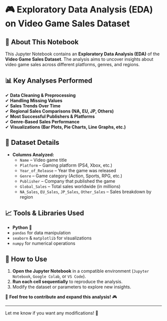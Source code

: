 # 🎮 Exploratory Data Analysis (EDA) on Video Game Sales Dataset  

## 📌 About This Notebook  
This Jupyter Notebook contains an **Exploratory Data Analysis (EDA)** of the **Video Game Sales Dataset**. The analysis aims to uncover insights about video game sales across different platforms, genres, and regions.  

## 📊 Key Analyses Performed  
✔ **Data Cleaning & Preprocessing**  
✔ **Handling Missing Values**  
✔ **Sales Trends Over Time**  
✔ **Regional Sales Comparisons (NA, EU, JP, Others)**  
✔ **Most Successful Publishers & Platforms**  
✔ **Genre-Based Sales Performance**  
✔ **Visualizations (Bar Plots, Pie Charts, Line Graphs, etc.)**  

## 📂 Dataset Details  
- **Columns Analyzed:**  
  - `Name` – Video game title  
  - `Platform` – Gaming platform (PS4, Xbox, etc.)  
  - `Year_of_Release` – Year the game was released  
  - `Genre` – Game category (Action, Sports, RPG, etc.)  
  - `Publisher` – Company that published the game  
  - `Global_Sales` – Total sales worldwide (in millions)  
  - `NA_Sales`, `EU_Sales`, `JP_Sales`, `Other_Sales` – Sales breakdown by region  

## 📈 Tools & Libraries Used  
- **Python** 🐍  
- `pandas` for data manipulation  
- `seaborn` & `matplotlib` for visualizations  
- `numpy` for numerical operations  

## 📌 How to Use  
1. **Open the Jupyter Notebook** in a compatible environment (`Jupyter Notebook`, `Google Colab`, or `VS Code`).  
2. **Run each cell sequentially** to reproduce the analysis.  
3. Modify the dataset or parameters to explore new insights.  

🚀 **Feel free to contribute and expand this analysis!** 🎮  

---

Let me know if you want any modifications! 🚀
